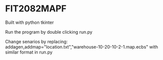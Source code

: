 # FIT2082MAPF

Built with python tkinter

Run the program by double clicking run.py

Change senarios by replacing: 
	addagen,addmap="location.txt","warehouse-10-20-10-2-1.map.ecbs" 
with similar format in run.py
